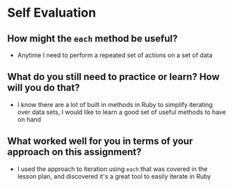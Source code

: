 # Self Evaluation

## How might the `each` method be useful?
- Anytime I need to perform a repeated set of actions on a set of data
## What do you still need to practice or learn? How will you do that?
- I know there are a lot of built in methods in Ruby to simplify iterating over data sets, I would like to learn a good set of useful methods to have on hand
## What worked well for you in terms of your approach on this assignment?
- I used the approach to iteration using `each` that was covered in the lesson plan, and discovered it's a great tool to easily iterate in Ruby